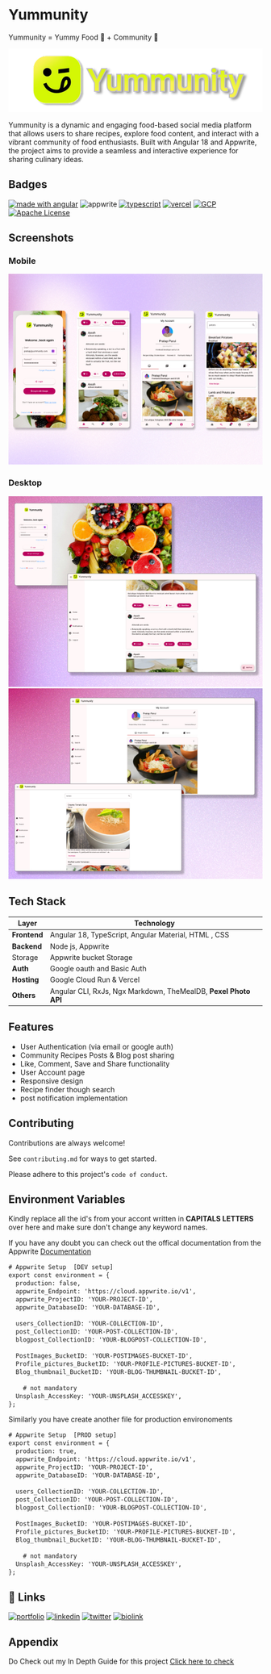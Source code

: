 
# Yummunity

Yummunity = Yummy Food 🍲 + Community 🤝


![Logo](/src/assets/readme%20img/yummunity%20placehoder.png)

Yummunity is a dynamic and engaging food-based social media platform that allows users to share recipes, explore food content, and interact with a vibrant community of food enthusiasts. Built with Angular 18 and Appwrite, the project aims to provide a seamless and interactive experience for sharing culinary ideas.


## Badges


[![made with angular](https://img.shields.io/badge/made_with_angular-purple?style=for-the-badge&logo=angular)](https://angular.dev/)
![appwrite](https://img.shields.io/badge/appwrite-pink?style=for-the-badge&logo=appwrite)
[![typescript](https://img.shields.io/badge/typescript-white?style=for-the-badge&logo=typescript)](https://www.typescriptlang.org/)
[![vercel](https://img.shields.io/badge/Vercel-black?style=for-the-badge&logo=vercel)](https://vercel.com/)
[![GCP](https://img.shields.io/badge/GCP-cloud%20Run-20B2AA?style=for-the-badge&logo=googlecloud)](https://cloud.google.com/)
[![Apache License](https://img.shields.io/badge/License-Apache-blue?style=for-the-badge)](https://cloud.google.com/)

## Screenshots

### Mobile
![App Screenshot](/src/assets/readme%20img/mobile%20render.jpg)

### Desktop
![Desktop Screenshot](/src/assets/readme%20img/Desktop%20render%201.jpg)
![Desktop Screenshot](/src/assets/readme%20img/Desktop%20render%202.jpg)

## Tech Stack

| Layer | Technology |
| --- | --- |
| **Frontend** | Angular 18, TypeScript, Angular Material, HTML , CSS |
| **Backend** | Node js, Appwrite |
| Storage | Appwrite bucket Storage |
| **Auth** | Google oauth and Basic Auth |
| **Hosting** | Google Cloud Run & Vercel |
| **Others** | Angular CLI, RxJs, Ngx Markdown, TheMealDB, **Pexel Photo API** |

## Features

- User Authentication (via email or google auth)
- Community Recipes Posts & Blog post sharing
- Like, Comment, Save and Share functionality
- User Account page
- Responsive design
- Recipe finder though search
- post notification implementation


## Contributing

Contributions are always welcome!

See `contributing.md` for ways to get started.

Please adhere to this project's `code of conduct`.


## Environment Variables

Kindly replace all the id's from your accont written in **CAPITALS LETTERS** over here and make sure don't change any keyword names.

If you have any doubt you can check out the offical documentation from the Appwrite [ Documentation](https://appwrite.io/docs)

```env
# Appwrite Setup  [DEV setup]
export const environment = {
  production: false,
  appwrite_Endpoint: 'https://cloud.appwrite.io/v1',
  appwrite_ProjectID: 'YOUR-PROJECT-ID',
  appwrite_DatabaseID: 'YOUR-DATABASE-ID',

  users_CollectionID: 'YOUR-COLLECTION-ID',
  post_CollectionID: 'YOUR-POST-COLLECTION-ID',
  blogpost_CollectionID: 'YOUR-BLOGPOST-COLLECTION-ID',

  PostImages_BucketID: 'YOUR-POSTIMAGES-BUCKET-ID',
  Profile_pictures_BucketID: 'YOUR-PROFILE-PICTURES-BUCKET-ID',
  Blog_thumbnail_BucketID: 'YOUR-BLOG-THUMBNAIL-BUCKET-ID',

    # not mandatory
  Unsplash_AccessKey: 'YOUR-UNSPLASH_ACCESSKEY',
};

```
Similarly you have create another file for production environoments 

```env
# Appwrite Setup  [PROD setup]
export const environment = {
  production: true,
  appwrite_Endpoint: 'https://cloud.appwrite.io/v1',
  appwrite_ProjectID: 'YOUR-PROJECT-ID',
  appwrite_DatabaseID: 'YOUR-DATABASE-ID',

  users_CollectionID: 'YOUR-COLLECTION-ID',
  post_CollectionID: 'YOUR-POST-COLLECTION-ID',
  blogpost_CollectionID: 'YOUR-BLOGPOST-COLLECTION-ID',

  PostImages_BucketID: 'YOUR-POSTIMAGES-BUCKET-ID',
  Profile_pictures_BucketID: 'YOUR-PROFILE-PICTURES-BUCKET-ID',
  Blog_thumbnail_BucketID: 'YOUR-BLOG-THUMBNAIL-BUCKET-ID',

    # not mandatory
  Unsplash_AccessKey: 'YOUR-UNSPLASH_ACCESSKEY',
};

```


## 🔗 Links
[![portfolio](https://img.shields.io/badge/my_portfolio-7003E9?style=for-the-badge&logo=devbox&logoColor=white)](https://portfolio.paruidev.com/)
[![linkedin](https://img.shields.io/badge/linkedin-0A66C2?style=for-the-badge&logo=linkedin&logoColor=white)](https://www.linkedin.com/pratap-parui)
[![twitter](https://img.shields.io/badge/twitter-000?style=for-the-badge&logo=x&logoColor=white)](https://twitter.com/parui_pratap)
[![biolink](https://img.shields.io/badge/biolink-222?style=for-the-badge&logo=biolink&logoColor=white)](https://pratapparui.bio.link/)

## Appendix

Do Check out my In Depth Guide for this project [Click here to check](https://paruidev.com)
